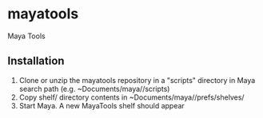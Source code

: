 # mayatools
Maya Tools

Installation
------------

1. Clone or unzip the mayatools repository in a "scripts" directory in Maya search path (e.g. ~Documents/maya/<version>/scripts)
2. Copy shelf/ directory contents in ~Documents/maya/<version>/prefs/shelves/
3. Start Maya. A new MayaTools shelf should appear
